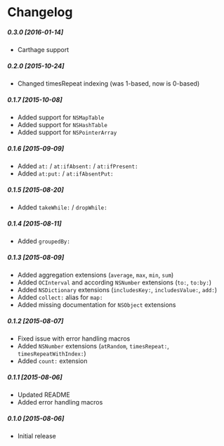 # Changelog

##### 0.3.0 [2016-01-14]
* Carthage support

##### 0.2.0 [2015-10-24]
* Changed timesRepeat indexing (was 1-based, now is 0-based)

##### 0.1.7 [2015-10-08]
* Added support for `NSMapTable`
* Added support for `NSHashTable`
* Added support for `NSPointerArray`

##### 0.1.6 [2015-09-09]
* Added `at:` / `at:ifAbsent:` / `at:ifPresent:`
* Added `at:put:` / `at:ifAbsentPut:`

##### 0.1.5 [2015-08-20]
* Added `takeWhile:` / `dropWhile:`

##### 0.1.4 [2015-08-11]
* Added `groupedBy:`

##### 0.1.3 [2015-08-09]
* Added aggregation extensions (`average`, `max`, `min`, `sum`)
* Added `OCInterval` and according `NSNumber` extensions (`to:`, `to:by:`)
* Added `NSDictionary` extensions (`includesKey:`, `includesValue:`, `add:`)
* Added `collect:` alias for `map:`
* Added missing documentation for `NSObject` extensions

##### 0.1.2 [2015-08-07]
* Fixed issue with error handling macros
* Added `NSNumber` extensions (`atRandom`, `timesRepeat:`, `timesRepeatWithIndex:`)
* Added `count:` extension

##### 0.1.1 [2015-08-06]
* Updated README
* Added error handling macros

##### 0.1.0 [2015-08-06]
* Initial release
